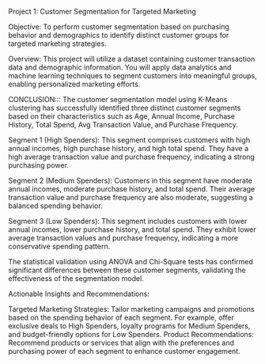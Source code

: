 
Project 1: Customer Segmentation for Targeted Marketing

Objective:
To perform customer segmentation based on purchasing behavior and demographics to identify
distinct customer groups for targeted marketing strategies.

Overview:
This project will utilize a dataset containing customer transaction data and demographic
information. You will apply data analytics and machine learning techniques to segment
customers into meaningful groups, enabling personalized marketing efforts.

CONCLUSION:::
The customer segmentation model using K-Means clustering has successfully identified three distinct customer segments based on their characteristics such as Age, Annual Income, Purchase History, Total Spend, Avg Transaction Value, and Purchase Frequency.

Segment 1 (High Spenders): This segment comprises customers with high annual incomes, high purchase history, and high total spend. They have a high average transaction value and purchase frequency, indicating a strong purchasing power.

Segment 2 (Medium Spenders): Customers in this segment have moderate annual incomes, moderate purchase history, and total spend. Their average transaction value and purchase frequency are also moderate, suggesting a balanced spending behavior.

Segment 3 (Low Spenders): This segment includes customers with lower annual incomes, lower purchase history, and total spend. They exhibit lower average transaction values and purchase frequency, indicating a more conservative spending pattern.

The statistical validation using ANOVA and Chi-Square tests has confirmed significant differences between these customer segments, validating the effectiveness of the segmentation model.

Actionable Insights and Recommendations:

Targeted Marketing Strategies: Tailor marketing campaigns and promotions based on the spending behavior of each segment. For example, offer exclusive deals to High Spenders, loyalty programs for Medium Spenders, and budget-friendly options for Low Spenders.
Product Recommendations: Recommend products or services that align with the preferences and purchasing power of each segment to enhance customer engagement.
